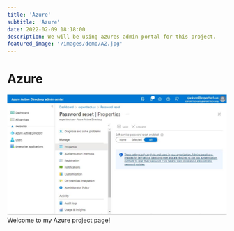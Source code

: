 ```yaml
---
title: 'Azure'
subtitle: 'Azure'
date: 2022-02-09 18:18:00
description: We will be using azures admin portal for this project.
featured_image: '/images/demo/AZ.jpg'
---
```

# Azure

![]( /images/demo/azure.jpg) 
Welcome to my Azure project page!